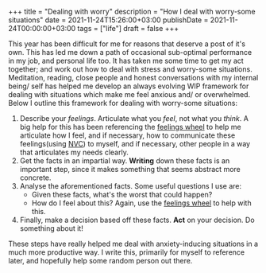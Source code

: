 +++
title = "Dealing with worry"
description = "How I deal with worry-some situations"
date = 2021-11-24T15:26:00+03:00
publishDate = 2021-11-24T00:00:00+03:00
tags = ["life"]
draft = false
+++

This year has been difficult for me for reasons that deserve a post of
it's own.  This has led me down a path of occasional sub-optimal
performance in my job, and personal life too.  It has taken me some
time to get my act together; and work out how to deal with stress and
worry-some situations.  Meditation, reading, close people and honest
conversations with my internal being/ self has helped me develop an
always evolving WIP framework for dealing with situations which make
me feel anxious and/ or overwhelmed.  Below I outline this framework
for dealing with worry-some situations:

1.  Describe your _feelings_.  Articulate what you _feel_, not what you
    _think_.  A big help for this has been referencing the [feelings
    wheel](https://blog.calm.com/blog/the-feelings-wheel) to help me articulate how I feel, and if necessary, how to
    communicate these feelings(using [NVC](https://www.cnvc.org/learn-nvc/what-is-nvc)) to myself, and if necessary,
    other people in a way that articulates my needs clearly.
2.  Get the facts in an impartial way.  **Writing** down these facts is
    an important step, since it makes something that seems abstract
    more concrete.
3.  Analyse the aforementioned facts.  Some useful questions I use are:
    -   Given these facts, what's the worst that could happen?
    -   How do I feel about this?  Again, use the [feelings wheel](https://blog.calm.com/blog/the-feelings-wheel) to help
        with this.
4.  Finally, make a decision based off these facts.  **Act** on your decision.  Do something about it!

These steps have really helped me deal with anxiety-inducing
situations in a much more productive way.  I write this, primarily for
myself to reference later, and hopefully help some random person out
there.